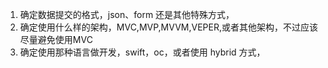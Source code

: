 1. 确定数据提交的格式，json、form 还是其他特殊方式，
2. 确定使用什么样的架构，MVC,MVP,MVVM,VEPER,或者其他架构，不过应该尽量避免使用MVC
3. 确定使用那种语言做开发，swift，oc，或者使用 hybrid 方式，